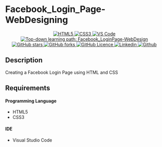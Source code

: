 # Facebook_Login_Page-WebDesigning

<p align="center">
 <a href="https://github.com/naseemap47/Facebook_LoginPage-WebDesign">
    <img alt="HTML5" src="https://img.shields.io/badge/Language-HTML-yellowgreen?color=brightgreen&logo=html5">
  </a>
  <a href="https://github.com/naseemap47/Facebook_LoginPage-WebDesign">
    <img alt="CSS3" src="https://img.shields.io/badge/Language-CSS-yellowgreen?color=brightgreen&logo=css3">
  </a>
  <a href="https://github.com/naseemap47/Facebook_LoginPage-WebDesign">
    <img alt="VS Code" src="https://img.shields.io/badge/IDE-VS Code-yellowgreen?color=brightgreen&logo=visualstudiocode">
  </a>
  <a href="https://github.com/naseemap47/Facebook_LoginPage-WebDesign/issues">
    <img alt="Top-down learning path: Facebook_LoginPage-WebDesign" src="https://img.shields.io/github/issues/naseemap47/Facebook_LoginPage-WebDesign?color=9cf&style=flat&logo=appveyor">
  </a>
  <a href="https://github.com/naseemap47/Facebook_LoginPage-WebDesign/stargazers">
    <img alt="GitHub stars" src="https://img.shields.io/github/stars/naseemap47/Facebook_LoginPage-WebDesign?color=success&style=flat&logo=appveyor">
  </a>
  <a href="https://github.com/naseemap47/Facebook_LoginPage-WebDesign/network">
    <img alt="GitHub forks" src="https://img.shields.io/github/forks/naseemap47/Facebook_LoginPage-WebDesign?style=flat&logo=Git">
  </a>
  <a href="https://github.com/naseemap47/Facebook_LoginPage-WebDesign/blob/master/LICENSE">
    <img alt="GitHub Licence" src="https://img.shields.io/github/license/naseemap47/Facebook_LoginPage-WebDesign?color=red&style=flat&logo=appveyor">
  </a>
  <a href="https://www.linkedin.com/in/naseem-alassampattil/">
    <img alt="Linkedin" src="https://img.shields.io/badge/Linkedin-blue?logo=linkedin">
  </a>
 <a href="https://github.com/naseemap47">
    <img alt="Github" src="https://img.shields.io/badge/Github-black?logo=github">
 </a>
</p>

## Description
Creating a Facebook Login Page using HTML and CSS
## Requirements
#### Programming Language
* HTML5
* CSS3
#### IDE
* Visual Studio Code
